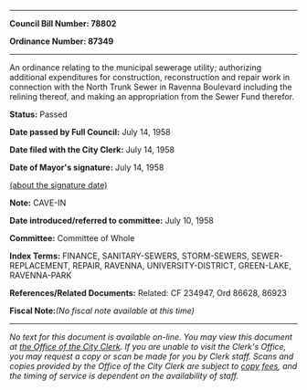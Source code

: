 

********

**Council Bill Number: 78802**
   
**Ordinance Number: 87349**
********

 An ordinance relating to the municipal sewerage utility; authorizing additional expenditures for construction, reconstruction and repair work in connection with the North Trunk Sewer in Ravenna Boulevard including the relining thereof, and making an appropriation from the Sewer Fund therefor.

**Status:** Passed
   
**Date passed by Full Council:** July 14, 1958
   
**Date filed with the City Clerk:** July 14, 1958
   
**Date of Mayor's signature:** July 14, 1958
   
[(about the signature date)](/~public/approvaldate.htm)
   
   
**Note:** CAVE-IN

   
**Date introduced/referred to committee:** July 10, 1958
   
**Committee:** Committee of Whole
   
   
**Index Terms:** FINANCE, SANITARY-SEWERS, STORM-SEWERS, SEWER-REPLACEMENT, REPAIR, RAVENNA, UNIVERSITY-DISTRICT, GREEN-LAKE, RAVENNA-PARK

**References/Related Documents:** Related: CF 234947, Ord 86628, 86923

**Fiscal Note:**_(No fiscal note available at this time)_
********

_No text for this document is available on-line. You may view this document at [the Office of the City Clerk](http://www.seattle.gov/leg/clerk/contactUs.htm). If you are unable to visit the Clerk's Office, you may request a copy or scan be made for you by Clerk staff. Scans and copies provided by the Office of the City Clerk are subject to [copy fees](http://clerk.seattle.gov/~public/clerkfees.htm), and the timing of service is dependent on the availability of staff._

